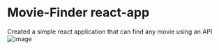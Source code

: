 # Movie-Finder react-app
Created a simple react application that can find any movie using an API
![image](https://user-images.githubusercontent.com/56802713/190020793-49c4ecac-994e-4eb1-9df3-1039d7c073af.png)
